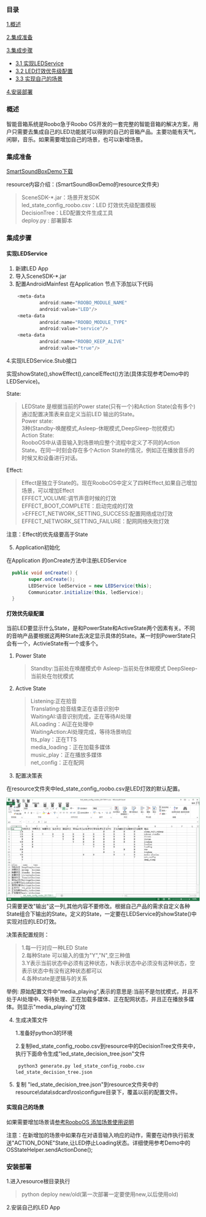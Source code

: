 ### 目录

[1.概述](#概述)

[2.集成准备](#集成准备)

[3.集成步骤](#集成步骤)
* [3.1 实现LEDService](#实现LEDService)
* [3.2 LED灯效优先级配置](#灯效优先级配置)
* [3.3 实现自己的场景](#实现自己的场景)

[4.安装部署](#安装部署)

### 概述
智能音箱系统是Roobo急于Roobo OS开发的一套完整的智能音箱的解决方案，用户只需要去集成自己的LED功能就可以得到的自己的音箱产品。主要功能有天气，闲聊，音乐。如果需要增加自己的场景，也可以新增场景。

### 集成准备
  
  [SmartSoundBoxDemo下载](http://pan.baidu.com/s/1nuJJlET)
  
  resource内容介绍：(SmartSoundBoxDemo的resource文件夹)
  
  > SceneSDK-*.jar：场景开发SDK   
  > led_state_config_roobo.csv：LED 灯效优先级配置模板    
 > DecisionTree：LED配置文件生成工具   
> deploy.py : 部署脚本  

### 集成步骤
#### 实现LEDService
 1. 新建LED App
 2. 导入SceneSDK-*.jar
 3. 配置AndroidMainfest
 在Application 节点下添加以下代码
``` java
    <meta-data
            android:name="ROOBO_MODULE_NAME"
            android:value="LED"/>
    <meta-data
            android:name="ROOBO_MODULE_TYPE"
            android:value="service"/>
    <meta-data
            android:name="ROOBO_KEEP_ALIVE"
            android:value="true"/>
```

4.实现ILEDService.Stub接口

实现showState(),showEffect(),cancelEffect()方法(具体实现参考Demo中的 LEDService)。

State: 
>LEDState 是根据当前的Power state(只有一个)和Action State(会有多个)通过配置决策表来自定义当前LED 输出的State。  
>Power state:   
>3种(Standby-唤醒模式,Asleep-休眠模式,DeepSleep-勿扰模式)  
>Action State:    
 >RooboOS中从语音输入到场景响应整个流程中定义了不同的Action State。在同一时刻会存在多个Action State的情况，例如正在播放音乐的时候又和设备进行对话。


Effect:  
>Effect是独立于State的。现在RooboOS中定义了四种Effect,如果自己增加场景，可以增加Effect  
>EFFECT_VOLUME:调节声音时候的灯效  
>EFFECT_BOOT_COMPLETE：启动完成的灯效   >EFFECT_NETWORK_SETTING_SUCCESS:配置网络成功灯效   
>EFFECT_NETWORK_SETTING_FAILURE：配网网络失败灯效  

注意：Effect的优先级要高于State

5. Application初始化

在Application 的onCreate方法中注册LEDService
```java
  public void onCreate() {
        super.onCreate();
        LEDService ledService = new LEDService(this);
        Communicator.initialize(this, ledService);
  }
```

#### 灯效优先级配置
当前LED要显示什么State，是和PowerState和ActiveState两个因素有关。不同的音响产品要根据这两种State去决定显示具体的State。某一时刻PowerState只会有一个，ActivieState有一个或多个。

 1. Power State
	 >Standby:当前处在唤醒模式中
	 >Asleep-当前处在休眠模式
	 >DeepSleep-当前处在勿扰模式
 
 2. Active State  
	 > Listening:正在拾音  
	 > Translating:拾音结束正在语音识别中  
	 > WaitingAI:语音识别完成，正在等待AI处理  
	 > AILoading：AI正在处理中  
	 > WaitingAction:AI处理完成，等待场景响应  
	 > tts_play：正在TTS  
	 > media_loading：正在加载多媒体  
	 > music_play：正在播放多媒体  
	 > net_config：正在配网  
 
 3. 配置决策表
 
 在resource文件夹中led_state_config_roobo.csv是LED灯效的默认配置。
 
 ![如图](/SmartSoundBox/assets/led.png)
只需要更改"输出"这一列,其他内容不要修改。根据自己产品的需求自定义各种State组合下输出的State。定义的State，一定要在LEDService的showState()中实现对应的LED灯效。

决策表配置规则： 
 > 1.每一行对应一种LED State  
 > 2.每种State 可以输入的值为"Y","N",空三种值  
 > 3.Y表示当前状态中必须有这种状态，N表示状态中必须没有这种状态，空表示状态中有没有这种状态都可以  
 > 4.各种state是逻辑与的关系  

 举例:
 原始配置文件中“media_playing”,表示的意思是:当前不是勿扰模式，并且不处于AI处理中、等待处理、正在加载多媒体、正在配网状态，并且正在播放多媒体。则显示"media_playing"灯效
 
 4. 生成决策文件
 
 	1.准备好python3的环境

 	2.复制led_state_config_roobo.csv到resource中的DecisionTree文件夹中，执行下面命令生成"led_state_decision_tree.json"文件
	 
	```
	 python3 generate.py led_state_config_roobo.csv  led_state_decision_tree.json
	```
 
 5. 复制 "led_state_decision_tree.json"到resource文件夹中的resource\data\sdcard\ros\configure目录下，覆盖以前的配置文件。

#### 实现自己的场景

如果需要增加场景请[参考RooboOS 添加场景使用说明](https://github.com/roobo/docs/blob/master/OS/quickStartCreateScene.md)

注意：在新增加的场景中如果存在对语音输入响应的动作，需要在动作执行前发送"ACTION_DONE"State,让LED停止Loading状态。详细使用参考Demo中的
OSStateHelper.sendActionDone();
### 安装部署

1.进入resource根目录执行

> python deploy new/old(第一次部署一定要使用new,以后使用old)
	  
2.安装自己的LED App
